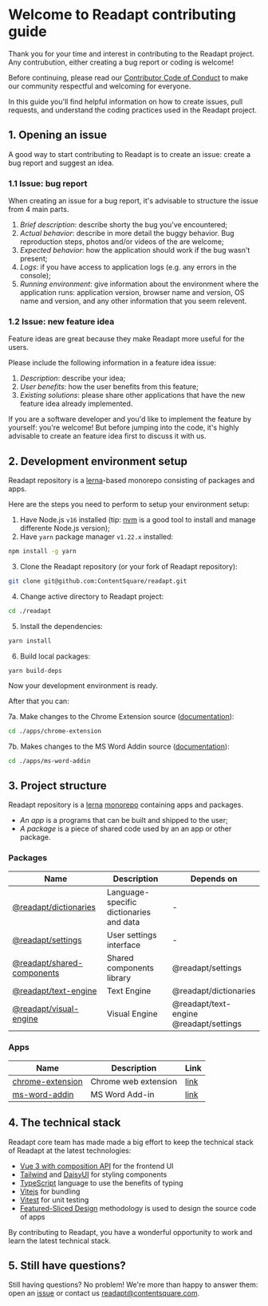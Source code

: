# Welcome to Readapt contributing guide

Thank you for your time and interest in contributing to the Readapt project. Any contrubution, either creating a bug report or coding is welcome! 

Before continuing, please read our [Contributor Code of Conduct](./CODE_OF_CONDUCT.md) to make our community respectful and welcoming for everyone.  

In this guide you'll find helpful information on how to create issues, pull requests, and understand the coding practices used in the Readapt project.  

## 1. Opening an issue

A good way to start contributing to Readapt is to create an issue: create a bug report and suggest an idea.

### 1.1 Issue: bug report

When creating an issue for a bug report, it's advisable to structure the issue from 4 main parts.  

1. *Brief description*: describe shorty the bug you've encountered;
2. *Actual behavior*: describe in more detail the buggy behavior. Bug reproduction steps, photos and/or videos of the are welcome;
3. *Expected behavior*: how the application should work if the bug wasn't present;
3. *Logs*: if you have access to application logs (e.g. any errors in the console);
4. *Running environment*: give information about the environment where the application runs: application version, browser name and version, OS name and version, and any other information that you seem relevent.

### 1.2 Issue: new feature idea

Feature ideas are great because they make Readapt more useful for the users.  

Please include the following information in a feature idea issue:

1. *Description*: describe your idea;
2. *User benefits*: how the user benefits from this feature;
3. *Existing solutions*: please share other applications that have the new feature idea already implemented.

If you are a software developer and you'd like to implement the feature by yourself: you're welcome! But before jumping into the code, it's highly advisable to create an feature idea first to discuss it with us.  

## 2. Development environment setup

Readapt repository is a [lerna](https://lerna.js.org/)-based monorepo consisting of packages and apps.

Here are the steps you need to perform to setup your environment setup:

1. Have Node.js `v16` installed (tip: [nvm](https://github.com/nvm-sh/nvm) is a good tool to install and manage differente Node.js version);
2. Have `yarn` package manager `v1.22.x` installed:
```bash
npm install -g yarn
```
3. Clone the Readapt repository (or your fork of Readapt repository):
```bash
git clone git@github.com:ContentSquare/readapt.git
```
4. Change active directory to Readapt project:
```bash
cd ./readapt
```
5. Install the dependencies:
```bash
yarn install
```
6. Build local packages:
```
yarn build-deps
```

Now your development environment is ready.  

After that you can:

7a. Make changes to the Chrome Extension source ([documentation](https://github.com/ContentSquare/readapt/tree/master/apps/chrome-extension#readapt-chrome-extension)):
```bash
cd ./apps/chrome-extension
```
7b. Makes changes to the MS Word Addin source ([documentation](https://github.com/ContentSquare/readapt/tree/master/apps/ms-word-addin#ms-word-add-in)):
```bash
cd ./apps/ms-word-addin
```

## 3. Project structure

Readapt repository is a [lerna](https://lerna.js.org/) [monorepo](https://monorepo.tools/) containing apps and packages.  

* *An app* is a programs that can be built and shipped to the user;
* *A package* is a piece of shared code used by an an app or other package. 

### Packages

| Name | Description | Depends on |
| --- | --- | --- |
| [@readapt/dictionaries](./packages/dictionaries) | Language-specific dictionaries and data | -
| [@readapt/settings](./packages/settings) | User settings interface | -
| [@readapt/shared-components](./packages/shared-components) | Shared components library | @readapt/settings
| [@readapt/text-engine](./packages/text-engine) | Text Engine | @readapt/dictionaries
| [@readapt/visual-engine](./packages/visual-engine) | Visual Engine | @readapt/text-engine <br> @readapt/settings

### Apps

| Name | Description | Link
|--- | --- | --- |
| [chrome-extension](./apps/chrome-extension) | Chrome web extension | [link](https://chrome.google.com/webstore/detail/readapt/emgfmfgandmhbgleikkoaebngboghfpe)
| [ms-word-addin](./apps/ms-word-addin) | MS Word Add-in | [link](https://appsource.microsoft.com/en-us/product/office/WA200004098)

## 4. The technical stack

Readapt core team has made made a big effort to keep the technical stack of Readapt at the latest technologies:

* [Vue 3 with composition API](https://vuejs.org/guide/introduction.html) for the frontend UI
* [Tailwind](https://tailwindcss.com/) and [DaisyUI](https://daisyui.com/) for styling components
* [TypeScript](https://www.typescriptlang.org/) language to use the benefits of typing
* [Vitejs](https://vitejs.dev/) for bundling
* [Vitest](https://vitest.dev/) for unit testing
* [Featured-Sliced Design](https://feature-sliced.design/) methodology is used to design the source code of apps

By contributing to Readapt, you have a wonderful opportunity to work and learn the latest technical stack.  

## 5. Still have questions?

Still having questions? No problem! We're more than happy to answer them: open an [issue](https://github.com/ContentSquare/readapt/issues/new) or contact us [readapt@contentsquare.com](mailto:readapt@contentsquare.com).